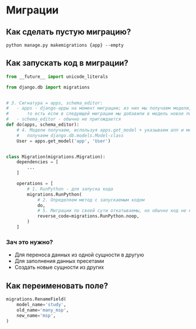 # Миграции

## Как сделать пустую миграцию?

```shell
python manage.py makemigrations {app} --empty
```

## Как запускать код в миграции?

```python
from __future__ import unicode_literals

from django.db import migrations


# 3. Сигнатура = apps, schema_editor:
#   - apps - django-appы на момент миграции; из них мы получаем модели, актуальные на момент миграции; 
#       то есть если в следующей миграции мы добавили в модель новое поле, то в рамках этой миграции нового поля еще нет
#   - schema_editor - обычно не пригождается
def do(apps, schema_editor):
    # 4. Модели получаем, используя apps.get_model + указываем апп и модель - 
    #   получаем django.db.models.Model-class
    User = apps.get_model('app', 'User')


class Migration(migrations.Migration):
    dependencies = [
        ...
    ]

    operations = [
        # 1. RunPython - для запуска кода
        migrations.RunPython(
            # 2. Определяем метод с запускаемым кодом
            do,
            # 5. Миграции по своей сути откатываемы, но обычно код не нужно откатывать, поэтому используем noop
            reverse_code=migrations.RunPython.noop,
        )
    ]
```

### Зач это нужно?

- Для переноса данных из одной сущности в другую
- Для заполнения данных пресетами
- Создать новые сущности из других

## Как переименовать поле?

```python
migrations.RenameField(
    model_name='study',
    old_name='many_msp',
    new_name='msp',
)
```